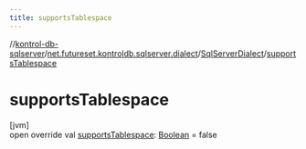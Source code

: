 ```yaml
---
title: supportsTablespace
---
```

//[kontrol-db-sqlserver](../../../index.html)/[net.futureset.kontroldb.sqlserver.dialect](../index.html)/[SqlServerDialect](index.html)/[supportsTablespace](supports-tablespace.html)



# supportsTablespace



[jvm]\
open override val [supportsTablespace](supports-tablespace.html): [Boolean](https://kotlinlang.org/api/latest/jvm/stdlib/kotlin/-boolean/index.html) = false




